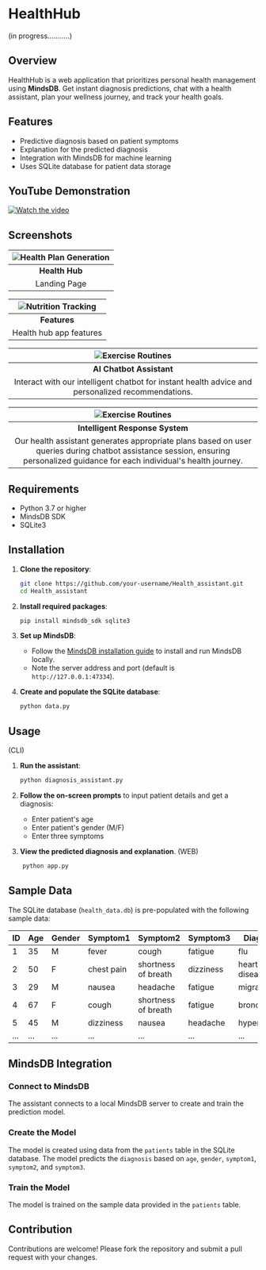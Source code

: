 # HealthHub
(in progress...........)
## Overview
HealthHub is a web application that prioritizes personal health management using **MindsDB**. Get instant diagnosis predictions, chat with a health assistant, plan your wellness journey, and track your health goals.


## Features
- Predictive diagnosis based on patient symptoms
- Explanation for the predicted diagnosis
- Integration with MindsDB for machine learning
- Uses SQLite database for patient data storage

## YouTube Demonstration



[![Watch the video](https://img.youtube.com/vi/oDEMWkdwTWs/0.jpg)](https://www.youtube.com/watch?v=oDEMWkdwTWs)




## Screenshots
| ![Health Plan Generation](https://github.com/sneha-4-22/Health_assistant/assets/112711068/80e73a53-a012-4681-82a5-55da7fd1730e) |
|:--:|
| **Health Hub** |
| Landing Page |

| ![Nutrition Tracking](https://github.com/sneha-4-22/Health_assistant/assets/112711068/5f9ea399-fc25-4df4-8541-a09ac8a6afe1) |
|:--:|
| **Features** |
| Health hub app features |

| ![Exercise Routines](https://github.com/sneha-4-22/Health_assistant/assets/112711068/a254b73a-d842-4f05-a8dc-69fe8bee56d3) |
|:--:|
| **AI Chatbot Assistant** |
| Interact with our intelligent chatbot for instant health advice and personalized recommendations. |


| ![Exercise Routines](https://github.com/sneha-4-22/Health_assistant/assets/112711068/03e9b841-fce8-4ea7-8b65-d611337630b0) |
|:--:|
| **Intelligent Response System** |
| Our health assistant generates appropriate plans based on user queries during chatbot assistance session, ensuring personalized guidance for each individual's health journey. |





## Requirements
- Python 3.7 or higher
- MindsDB SDK
- SQLite3

## Installation

1. **Clone the repository**:
    ```bash
    git clone https://github.com/your-username/Health_assistant.git
    cd Health_assistant
    ```

2. **Install required packages**:
    ```bash
    pip install mindsdb_sdk sqlite3
    ```

3. **Set up MindsDB**:
    - Follow the [MindsDB installation guide](https://docs.mindsdb.com/install) to install and run MindsDB locally.
    - Note the server address and port (default is `http://127.0.0.1:47334`).

4. **Create and populate the SQLite database**:
    ```bash
    python data.py
    ```

## Usage
(CLI)
1. **Run the assistant**:
    ```bash
    python diagnosis_assistant.py
    ```

2. **Follow the on-screen prompts** to input patient details and get a diagnosis:
    - Enter patient's age
    - Enter patient's gender (M/F)
    - Enter three symptoms

3. **View the predicted diagnosis and explanation**.
(WEB)
```bash
    python app.py
```


## Sample Data
The SQLite database (`health_data.db`) is pre-populated with the following sample data:

| ID | Age | Gender | Symptom1      | Symptom2             | Symptom3      | Diagnosis       |
|----|-----|--------|---------------|----------------------|---------------|-----------------|
| 1  | 35  | M      | fever         | cough                | fatigue       | flu             |
| 2  | 50  | F      | chest pain    | shortness of breath  | dizziness     | heart disease   |
| 3  | 29  | M      | nausea        | headache             | fatigue       | migraine        |
| 4  | 67  | F      | cough         | shortness of breath  | fatigue       | bronchitis      |
| 5  | 45  | M      | dizziness     | nausea               | headache      | hypertension    |
| ...| ... | ...    | ...           | ...                  | ...           | ...             |

## MindsDB Integration

### Connect to MindsDB
The assistant connects to a local MindsDB server to create and train the prediction model.

### Create the Model
The model is created using data from the `patients` table in the SQLite database. The model predicts the `diagnosis` based on `age`, `gender`, `symptom1`, `symptom2`, and `symptom3`.

### Train the Model
The model is trained on the sample data provided in the `patients` table.

## Contribution
Contributions are welcome! Please fork the repository and submit a pull request with your changes.
